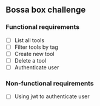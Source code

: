## Bossa box challenge

### Functional requirements

- [ ] List all tools
- [ ] Filter tools by tag
- [ ] Create new tool
- [ ] Delete a tool
- [ ] Authenticate user

### Non-functional requirements

- [ ] Using jwt to authenticate user
